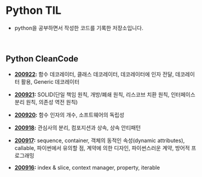 # Python TIL

- python을 공부하면서 작성한 코드를 기록한 저장소입니다.

<br>

## Python CleanCode

- **[200922](https://github.com/navill/Python_TIL/tree/master/200922):** 함수 데코레이터, 클래스 데코레이터, 데코레이터에 인자 전달, 데코레이터 활용, Generic 데코레이터

- **[200921](https://github.com/navill/Python_TIL/tree/master/200921):** SOLID(단일 책임 원칙, 개방/폐쇄 원칙, 리스코브 치환 원칙, 인터페이스 분리 원칙, 의존성 역전 원칙)

- **[200920](https://github.com/navill/Python_TIL/tree/master/200920):** 함수 인자의 개수, 소프트웨어의 독립성

- **[200918](https://github.com/navill/Python_TIL/tree/master/200918):** 관심사의 분리, 컴포지션과 상속, 상속 안티패턴

- **[200917](https://github.com/navill/Python_TIL/tree/master/200917):** sequence, container, 객체의 동적인 속성(dynamic attributes), callable, 파이썬에서 유의할 점, 계약에 의한 디자인, 파이썬스러운 계약, 방어적 프로그래밍

- **[200916](https://github.com/navill/Python_TIL/tree/master/200916):** index & slice, context manager, property, iterable

  



